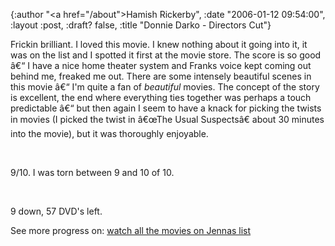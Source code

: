 {:author "<a href=\"/about\">Hamish Rickerby</a>", :date "2006-01-12 09:54:00", :layout :post, :draft? false, :title "Donnie Darko - Directors Cut"}

<div>
<div>

Frickin brilliant.  I loved this movie.  I knew nothing about it going into it, it was on the list and I spotted it first at the movie store.  The score is so good â€“ I have a nice home theater system and Franks voice kept coming out behind me, freaked me out.  There are some intensely beautiful scenes in this movie â€“ I'm quite a fan of <em>beautiful</em> movies.  The concept of the story is excellent, the end where everything ties together was perhaps a touch predictable â€“ but then again I seem to have a knack for picking the twists in movies (I picked the twist in â€œThe Usual Suspectsâ€ about 30 minutes into the movie), but it was thoroughly enjoyable.

 

9/10.  I was torn between 9 and 10 of 10.

 

9 down, 57 DVD's left.

</div>
<div>See more progress on: <a href="http://www.43things.com/people/progress/rickerbh?on=1867393">watch all the movies on Jennas list</a></div>
</div>
